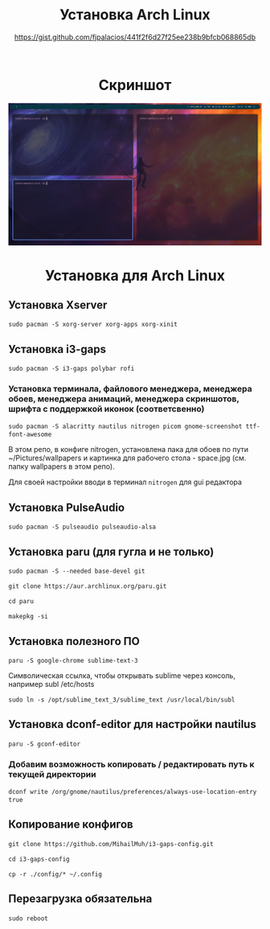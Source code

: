 <div align="center">

# Установка Arch Linux
https://gist.github.com/fjpalacios/441f2f6d27f25ee238b9bfcb068865db

<br>

# Скриншот
![screenshot](./assets/screenshot.png)

# Установка для Arch Linux
</div>

## Установка Xserver
```
sudo pacman -S xorg-server xorg-apps xorg-xinit
```

## Установка i3-gaps
```
sudo pacman -S i3-gaps polybar rofi
```

### Установка терминала, файлового менеджера, менеджера обоев, менеджера анимаций, менеджера скриншотов, шрифта с поддержкой иконок (соответсвенно)
```
sudo pacman -S alacritty nautilus nitrogen picom gnome-screenshot ttf-font-awesome
```
В этом репо, в конфиге nitrogen, установлена пака для обоев по пути ~/Pictures/wallpapers и картинка для рабочего стола - space.jpg (см. папку wallpapers в этом репо).

Для своей настройки вводи в терминал ```nitrogen``` для gui редактора

## Установка PulseAudio
```
sudo pacman -S pulseaudio pulseaudio-alsa
```

## Установка paru (для гугла и не только)
```
sudo pacman -S --needed base-devel git
```
```
git clone https://aur.archlinux.org/paru.git
```
```
cd paru
```
```
makepkg -si
```

## Установка полезного ПО
```
paru -S google-chrome sublime-text-3
```

Символическая ссылка, чтобы открывать sublime через консоль, например subl /etc/hosts
```
sudo ln -s /opt/sublime_text_3/sublime_text /usr/local/bin/subl
```

## Установка dconf-editor для настройки nautilus
```
paru -S gconf-editor
```
### Добавим возможность копировать / редактировать путь к текущей директории
```
dconf write /org/gnome/nautilus/preferences/always-use-location-entry true
```

## Копирование конфигов
```
git clone https://github.com/MihailMuh/i3-gaps-config.git
```
```
cd i3-gaps-config
```
```
cp -r ./config/* ~/.config
```

## Перезагрузка обязательна
```
sudo reboot
```
